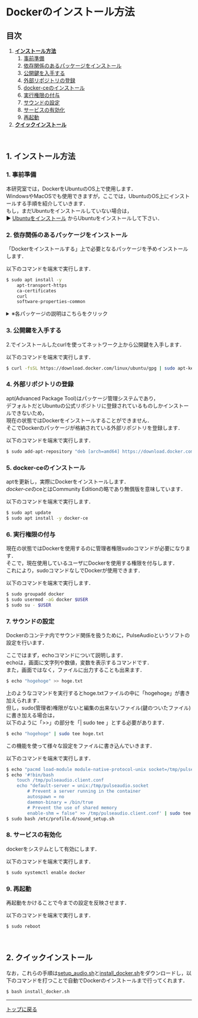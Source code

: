 # **Dockerのインストール方法**

## **目次**
1. [**インストール方法**](#1-インストール方法)
    1. [事前準備](#1-事前準備)
    2. [依存関係のあるパッケージをインストール](#2-依存関係のあるパッケージをインストール)
    3. [公開鍵を入手する](#3-公開鍵を入手する)
    4. [外部リポジトリの登録](#4-外部リポジトリの登録)
    5. [docker-ceのインストール](#5-docker-ceのインストール)
    6. [実行権限の付与](#6-実行権限の付与)
    7. [サウンドの設定](#7-サウンドの設定)
    8. [サービスの有効化](#8-サービスの有効化)
    9. [再起動](#9-再起動)
2. [**クイックインストール**](#2-クイックインストール)

<br>

## **1. インストール方法**

### 1. 事前準備
本研究室では，DockerをUbuntuのOS上で使用します．  
WindowsやMacOSでも使用できますが，ここでは，UbuntuのOS上にインストールする手順を紹介していきます．  
もし，まだUbuntuをインストールしていない場合は，  
:arrow_forward: [Ubuntuをインストール](/docs/install_ubuntu.md)
からUbuntuをインストールして下さい．

### 2. 依存関係のあるパッケージをインストール
「Dockerをインストールする」上で必要となるパッケージを予めインストールします．

以下のコマンドを端末で実行します． 

``` bash
$ sudo apt install -y 
    apt-transport-https 
    ca-certificates 
    curl 
    software-properties-common
```

<details><summary>※各パッケージの説明はこちらをクリック</summary>

- ***apt-transport-https***  
    httpsに対応したaptを使用するためのパッケージ

- ***ca-certificates***  
    ubntuで扱う基本的なCA証明書を提供しているパッケージ  
    (CA：Certification Authority)とは認証局のことで，ネットワーク通信を行う際に公開鍵証明書を発行する役割を持つ  
    **主にセキュリティ面で使われるものだと認識しておいて下さい**

- ***curl***  
    ネットワーク上とデータの送受信を行うパッケージ  
    様々な通信手順を用いてURLで示されるネットワーク上の場所との間でデータの送受信を行う

- ***software-properties-common***  
    ソフトウェアの基本的な設定や情報を扱うパッケージ
    後に扱う*add-apt-repository*はこのパッケージに含まれている

</details>

### 3. 公開鍵を入手する
2.でインストールしたcurlを使ってネットワーク上から公開鍵を入手します．  

以下のコマンドを端末で実行します．  

``` bash
$ curl -fsSL https://download.docker.com/linux/ubuntu/gpg | sudo apt-key add -
```

### 4. 外部リポジトリの登録
apt(Advanced Package Tool)はパッケージ管理システムであり，  
デフォルトだとUbuntuの公式リポジトリに登録されているものしかインストールできないため，    
現在の状態ではDockerをインストールすることができません．  
そこでDockerのパッケージが格納されている外部リポジトリを登録します．

以下のコマンドを端末で実行します．  

``` bash
$ sudo add-apt-repository "deb [arch=amd64] https://download.docker.com/linux/ubuntu $(lsb_release -cs) stable"
```

### 5. docker-ceのインストール
aptを更新し，実際にDockerをインストールします．  
*docker-ce*のceとはCommunity Editionの略であり無償版を意味しています．  

以下のコマンドを端末で実行します．  

``` bash
$ sudo apt update  
$ sudo apt install -y docker-ce
```

### 6. 実行権限の付与
現在の状態ではDockerを使用するのに管理者権限sudoコマンドが必要になります．  
そこで，現在使用しているユーザにDockerを使用する権限を付与します．  
これにより，sudoコマンドなしでDockerが使用できます．

以下のコマンドを端末で実行します．  

``` bash
$ sudo groupadd docker  
$ sudo usermod -aG docker $USER  
$ sudo su - $USER
```  

### 7. サウンドの設定
Dockerのコンテナ内でサウンド関係を扱うために，PulseAudioというソフトの設定を行います．  

ここではまず，echoコマンドについて説明します．  
echoは，画面に文字列や数値，変数を表示するコマンドです．  
また，画面ではなく，ファイルに出力することも出来ます．  

```bash
$ echo "hogehoge" >> hoge.txt
```
上のようなコマンドを実行するとhoge.txtファイルの中に「hogehoge」が書き加えられます．  
但し，sudo(管理者)権限がないと編集の出来ないファイル(鍵のついたファイル)に書き加える場合は，  
以下のように「>>」の部分を「| sudo tee 」とする必要があります．

```bash
$ echo "hogehoge" | sudo tee hoge.txt
```
この機能を使って様々な設定をファイルに書き込んでいきます．  


以下のコマンドを端末で実行します．

```bash
$ echo "pacmd load-module module-native-protocol-unix socket=/tmp/pulseaudio.socket &> /dev/null" >> ~/.bashrc
$ echo '#!bin/bash
    touch /tmp/pulseaudio.client.conf
    echo "default-server = unix:/tmp/pulseaudio.socket 
        # Prevent a server running in the container 
        autospawn = no
        daemon-binary = /bin/true
        # Prevent the use of shared memory
        enable-shm = false" >> /tmp/pulseaudio.client.conf' | sudo tee /etc/profile.d/sound_setup.sh
$ sudo bash /etc/profile.d/sound_setup.sh
```

### 8. サービスの有効化
dockerをシステムとして有効にします．

以下のコマンドを端末で実行します．  

``` bash
$ sudo systemctl enable docker
```

### 9. 再起動
再起動をかけることで今までの設定を反映させます．

以下のコマンドを端末で実行します．  

``` bash
$ sudo reboot
```

<br>

## **2. クイックインストール**
なお，これらの手順は[setup_audio.sh](/install_sh/setup_audio.sh)と[install_docker.sh](/install_sh/install_docker.sh)をダウンロードし，以下のコマンドを打つことで自動でDockerのインストールまで行ってくれます．

``` bash
$ bash install_docker.sh
```

---

[トップに戻る](#dockerのインストール方法)
